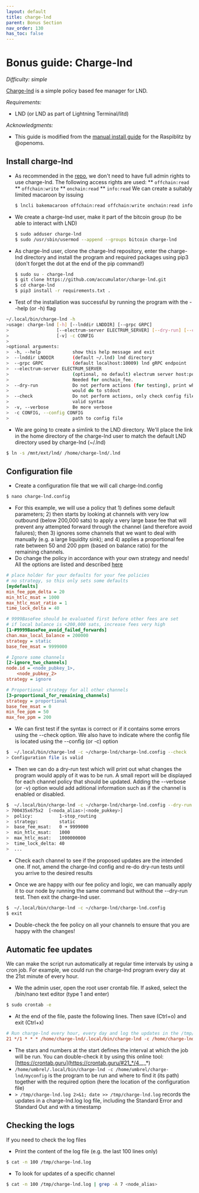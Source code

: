 ```yaml
---
layout: default
title: charge-lnd
parent: Bonus Section
nav_order: 130
has_toc: false
---
```

# Bonus guide: Charge-lnd

*Difficulty: simple*

[Charge-lnd](https://github.com/accumulator/charge-lnd) is a simple policy based fee manager for LND.

*Requirements:*

* LND (or LND as part of Lightning Terminal/litd)

*Acknowledgments:*

* This guide is modified from the [manual install guide](https://gist.github.com/openoms/823f99d1ab6e1d53285e489f7ba38602) for the Raspiblitz by @openoms.

## Install charge-lnd

* As recommended in the [repo](https://github.com/accumulator/charge-lnd/blob/master/INSTALL.md#installation), we don't need to have full admin rights to use charge-lnd. The following access rights are used:
    ** `offchain:read`
    ** `offchain:write`
    ** `onchain:read`
    ** `info:read`
We can create a suitably limited macaroon by issuing
  
  ```sh
  $ lncli bakemacaroon offchain:read offchain:write onchain:read info:read --save_to=~/.lnd/data/chain/bitcoin/mainnet/charge-lnd.macaroon
  ```
  
* We create a charge-lnd user, make it part of the bitcoin group (to be able to interact with LND)  

  ```sh
  $ sudo adduser charge-lnd
  $ sudo /usr/sbin/usermod --append --groups bitcoin charge-lnd
  ```
  
* As charge-lnd user, clone the charge-lnd repository, enter the charge-lnd directory and install the program and required packages using pip3 (don't forget the dot at the end of the pip command!)
  ```sh
  $ sudo su - charge-lnd
  $ git clone https://github.com/accumulator/charge-lnd.git
  $ cd charge-lnd
  $ pip3 install -r requirements.txt .
  ```

* Test of the installation was successful by running the program with the --help (or -h) flag

```sh
~/.local/bin/charge-lnd -h
>usage: charge-lnd [-h] [--lnddir LNDDIR] [--grpc GRPC]
>                  [--electrum-server ELECTRUM_SERVER] [--dry-run] [--check]
>                  [-v] -c CONFIG
>
>optional arguments:
>  -h, --help            show this help message and exit
>  --lnddir LNDDIR       (default ~/.lnd) lnd directory
>  --grpc GRPC           (default localhost:10009) lnd gRPC endpoint
>  --electrum-server ELECTRUM_SERVER
>                        (optional, no default) electrum server host:port .
>                        Needed for onchain_fee.
>  --dry-run             Do not perform actions (for testing), print what we
>                        would do to stdout
>  --check               Do not perform actions, only check config file for
>                        valid syntax
>  -v, --verbose         Be more verbose
>  -c CONFIG, --config CONFIG
>                        path to config file
```

* We are going to create a simlink to the LND directory.
We'll place the link in the home directory of the charge-lnd user to match the default LND directory used by charge-lnd (~/.lnd) 
```sh
$ ln -s /mnt/ext/lnd/ /home/charge-lnd/.lnd
```

## Configuration file

* Create a configuration file that we will call charge-lnd.config
```sh
$ nano charge-lnd.config
```

* For this example, we will use a policy that 1) defines some default parameters; 2) then starts by looking at channels with very low outbound (below 200,000 sats) to apply a very large base fee that will prevent any attempted forward through the channel (and therefore avoid failures); then 3) ignores some channels that we want to deal with manually (e.g. a large liquidity sink); and 4) applies a proportional fee rate between 50 and 200 ppm (based on balance ratio) for the remaining channels.
* Do change the policy in accordance with your own strategy and needs! All the options are listed and described [here](https://github.com/accumulator/charge-lnd)
```ini
# place holder for your defaults for your fee policies
# no strategy, so this only sets some defaults
[mydefaults]
min_fee_ppm_delta = 20
min_htlc_msat = 1000
max_htlc_msat_ratio = 1
time_lock_delta = 40

# 9999BaseFee should be evaluated first before other fees are set
# if local balance is <200,000 sats, increase fees very high
[1-#9999BaseFee_avoid_failed_forwards]
chan.max_local_balance = 200000
strategy = static
base_fee_msat = 9999000

# Ignore some channels
[2-ignore_two_channels]
node.id = <node_pubkey_1>,
	<node_pubkey_2>
strategy = ignore

# Proportional strategy for all other channels
[3-proportional_for_remaining_channels]
strategy = proportional
base_fee_msat = 0
min_fee_ppm = 50
max_fee_ppm = 200
```
* We can first test if the syntax is correct or if it contains some errors using the --check option.
We also have to indicate where the config file is located using the --config (or -c) option

```sh
$  ~/.local/bin/charge-lnd -c ~/charge-lnd/charge-lnd.config --check
> Configuration file is valid
```

* Then we can do a dry-run test which will print out what changes the program would apply of it was to be run.
A small report will be displayed for each channel policy that should be updated.
Adding the --verbose (or -v) option would add aditional information such as if the channel is enabled or disabled.
```sh
$  ~/.local/bin/charge-lnd -c ~/charge-lnd/charge-lnd.config --dry-run
> 700435x675x2  [<noda_alias>|<node_pukkey>]
>  policy:          1-stop_routing
>  strategy:        static
>  base_fee_msat:   0 ➜ 9999000
>  min_htlc_msat:   1000
>  max_htlc_msat:   1000000000
>  time_lock_delta: 40
>  ...
```

* Check each channel to see if the proposed updates are the intended one.
If not, amend the charge-lnd config and re-do dry-run tests until you arrive to the desired results

* Once we are happy with our fee policy and logic, we can manually apply it to our node by running the same command but without the --dry-run test.
Then exit the charge-lnd user.
```sh
$  ~/.local/bin/charge-lnd -c ~/charge-lnd/charge-lnd.config
$ exit
```

* Double-check the fee policy on all your channels to ensure that you are happy with the changes!

## Automatic fee updates

We can make the script run automatically at regular time intervals by using a cron job. For example, we could run the charge-lnd program every day at the 21st minute of every hour.

* We the admin user, open the root user crontab file. 
If asked, select the /bin/nano text editor (type 1 and enter)
```sh
$ sudo crontab -e
```

* At the end of the file, paste the following lines. Then save (Ctrl+o) and exit (Ctrl+x)
```ini
# Run charge-lnd every hour, every day and log the updates in the /tmp/charge-lnd.log log file
21 */1 * * * /home/charge-lnd/.local/bin/charge-lnd -c /home/charge-lnd/charge-lnd/charge-lnd.config > /tmp/charge-lnd.log 2>&1; date >> /tmp/charge-lnd.log
```
* The stars and numbers at the start defines the interval at which the job will be run. You can double-check it by using this online tool: [https://crontab.guru](https://crontab.guru/#21_*/4_*_*_*)
* `/home/umbrel/.local/bin/charge-lnd -c /home/umbrel/charge-lnd/myconfig` is the program to be run and where to find it (its path) together with the required option (here the location of the configuration file)
* `> /tmp/charge-lnd.log 2>&1; date >> /tmp/charge-lnd.log` records the updates in a charge-lnd.log log file, including the Standard Error and Standard Out and with a timestamp

## Checking the logs

If you need to check the log files

* Print the content of the log file (e.g. the last 100 lines only)
```sh
$ cat -n 100 /tmp/charge-lnd.log
```

* To look for updates of a specific channel
```sh
$ cat -n 100 /tmp/charge-lnd.log | grep -A 7 <node_alias>
```
